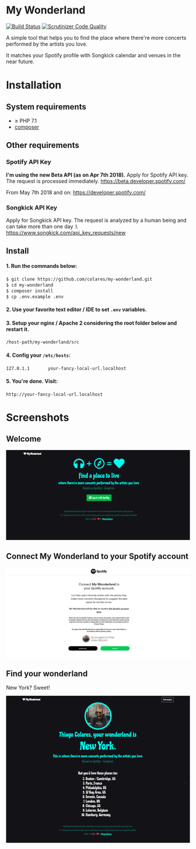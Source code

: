 # My Wonderland
[![Build Status](https://travis-ci.org/colares/my-wonderland.svg?branch=master)](https://travis-ci.org/colares/my-wonderland) [![Scrutinizer Code Quality](https://scrutinizer-ci.com/g/colares/my-wonderland/badges/quality-score.png?b=master)](https://scrutinizer-ci.com/g/colares/my-wonderland/?branch=master)

A simple tool that helps you to find the place where there're more concerts performed by the artists you love.

It matches your Spotify profile with Songkick calendar and venues in the near future.

# Installation

## System requirements
* &ge; PHP 7.1 
* [composer](https://getcomposer.org)

## Other requirements
### Spotify API Key
**I'm using the new Beta API (as on Apr 7th 2018).** Apply for Spotify API key. The request is processed immediately.
https://beta.developer.spotify.com/

From May 7th 2018 and on:
https://developer.spotify.com/

### Songkick API Key
Apply for Songkick API key. The request is analyzed by a human being and can take more than one day :\ 
https://www.songkick.com/api_key_requests/new

## Install 
#### 1. Run the commands below:
    $ git clone https://github.com/colares/my-wonderland.git
    $ cd my-wonderland
    $ composer install
    $ cp .env.example .env


#### 2. Use your favorite text editor / IDE to set <code>.env</code> variables.


#### 3. Setup your nginx / Apache 2 considering the root folder below and restart it.

    /host-path/my-wonderland/src 


#### 4. Config your <code>/etc/hosts</code>:

    127.0.1.1       your-fancy-local-url.localhost


#### 5. You're done. Visit:

    http://your-fancy-local-url.localhost

# Screenshots

## Welcome
![Welcome](docs/my-wonderland01.png "Welcome")

## Connect My Wonderland to your Spotify account
![Connect My Wonderland to your Spotify account.](docs/my-wonderland02.png "Connect My Wonderland to your Spotify account.")

## Find your wonderland
New York? Sweet!

![Find your wonderland](docs/my-wonderland03.png "Find your wonderland")
